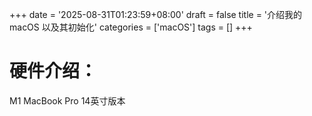 +++
date = '2025-08-31T01:23:59+08:00'
draft = false
title = '介绍我的macOS 以及其初始化'
categories = ['macOS']
tags = []
+++
# 硬件介绍：
M1 MacBook Pro 14英寸版本

